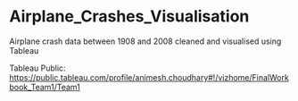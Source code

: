 # Airplane_Crashes_Visualisation


Airplane crash data between 1908 and 2008 cleaned and visualised using Tableau

Tableau Public: https://public.tableau.com/profile/animesh.choudhary#!/vizhome/FinalWorkbook_Team1/Team1